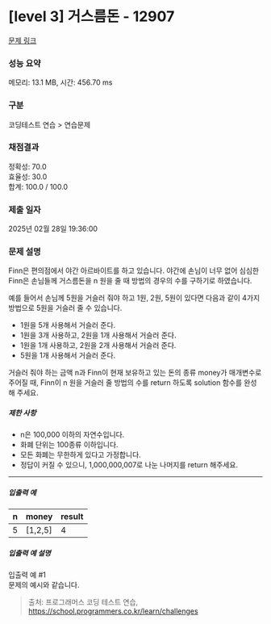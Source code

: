# [level 3] 거스름돈 - 12907 

[문제 링크](https://school.programmers.co.kr/learn/courses/30/lessons/12907) 

### 성능 요약

메모리: 13.1 MB, 시간: 456.70 ms

### 구분

코딩테스트 연습 > 연습문제

### 채점결과

정확성: 70.0<br/>효율성: 30.0<br/>합계: 100.0 / 100.0

### 제출 일자

2025년 02월 28일 19:36:00

### 문제 설명

<p>Finn은 편의점에서 야간 아르바이트를 하고 있습니다. 야간에 손님이 너무 없어 심심한 Finn은 손님들께 거스름돈을 n 원을 줄 때 방법의 경우의 수를 구하기로 하였습니다.</p>

<p>예를 들어서 손님께 5원을 거슬러 줘야 하고 1원, 2원, 5원이 있다면 다음과 같이 4가지 방법으로 5원을 거슬러 줄 수 있습니다.</p>

<ul>
<li>1원을 5개 사용해서 거슬러 준다.</li>
<li>1원을 3개 사용하고, 2원을 1개 사용해서 거슬러 준다.</li>
<li>1원을 1개 사용하고, 2원을 2개 사용해서 거슬러 준다.</li>
<li>5원을 1개 사용해서 거슬러 준다.</li>
</ul>

<p>거슬러 줘야 하는 금액 n과 Finn이 현재 보유하고 있는 돈의 종류 money가 매개변수로 주어질 때, Finn이 n 원을 거슬러 줄 방법의 수를 return 하도록 solution 함수를 완성해 주세요.</p>

<h5>제한 사항</h5>

<ul>
<li>n은 100,000 이하의 자연수입니다.</li>
<li>화폐 단위는 100종류 이하입니다.</li>
<li>모든 화폐는 무한하게 있다고 가정합니다.</li>
<li>정답이 커질 수 있으니, 1,000,000,007로 나눈 나머지를 return 해주세요.</li>
</ul>

<hr>

<h5>입출력 예</h5>
<table class="table">
        <thead><tr>
<th>n</th>
<th>money</th>
<th>result</th>
</tr>
</thead>
        <tbody><tr>
<td>5</td>
<td>[1,2,5]</td>
<td>4</td>
</tr>
</tbody>
      </table>
<h5>입출력 예 설명</h5>

<p>입출력 예 #1<br>
문제의 예시와 같습니다.</p>


> 출처: 프로그래머스 코딩 테스트 연습, https://school.programmers.co.kr/learn/challenges